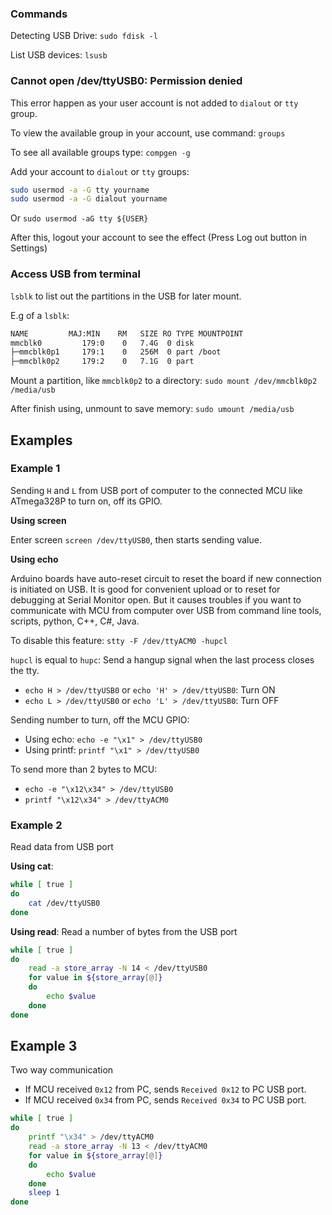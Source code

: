 ### Commands

Detecting USB Drive: ``sudo fdisk -l``

List USB devices: ``lsusb``

### Cannot open /dev/ttyUSB0: Permission denied

This error happen as your user account is not added to ``dialout`` or ``tty`` group.

To view the available group in your account, use command: ``groups``

To see all available groups type: ``compgen -g``

Add your account to ``dialout`` or ``tty`` groups:

```sh
sudo usermod -a -G tty yourname
sudo usermod -a -G dialout yourname
```

Or ``sudo usermod -aG tty ${USER}``

After this, logout your account to see the effect (Press Log out button in Settings)

### Access USB from terminal

``lsblk`` to list out the partitions in the USB for later mount.

E.g of a ``lsblk``:

```sh
NAME         MAJ:MIN    RM   SIZE RO TYPE MOUNTPOINT
mmcblk0         179:0    0   7.4G  0 disk 
├─mmcblk0p1     179:1    0   256M  0 part /boot
├─mmcblk0p2     179:2    0   7.1G  0 part 
```

Mount a partition, like ``mmcblk0p2`` to a directory: ``sudo mount /dev/mmcblk0p2 /media/usb``

After finish using, unmount to save memory: ``sudo umount /media/usb``

## Examples

### Example 1

Sending ``H`` and ``L`` from USB port of computer to the connected MCU like ATmega328P to turn on, off its GPIO.

**Using screen**

Enter screen ``screen /dev/ttyUSB0``, then starts sending value.

**Using echo**

Arduino boards have auto-reset circuit to reset the board if new connection is initiated on USB. It is good for convenient upload or to reset for debugging at Serial Monitor open. But it causes troubles if you want to communicate with MCU from computer over USB from command line tools, scripts, python, C++, C#, Java.

To disable this feature: ``stty -F /dev/ttyACM0 -hupcl``

``hupcl`` is equal to ``hupc``: Send a hangup signal when the last process closes the tty.

* ``echo H > /dev/ttyUSB0`` or ``echo 'H' > /dev/ttyUSB0``: Turn ON
* ``echo L > /dev/ttyUSB0`` or ``echo 'L' > /dev/ttyUSB0``: Turn OFF

Sending number to turn, off the MCU GPIO:

* Using echo: ``echo -e "\x1" > /dev/ttyUSB0``
* Using printf: ``printf "\x1" > /dev/ttyUSB0``

To send more than 2 bytes to MCU: 

* ``echo -e "\x12\x34" > /dev/ttyUSB0``
* ``printf "\x12\x34" > /dev/ttyACM0``

### Example 2

Read data from USB port

**Using cat**: 

```sh
while [ true ]
do
    cat /dev/ttyUSB0
done 
```

**Using read**: Read a number of bytes from the USB port

```sh
while [ true ]
do
    read -a store_array -N 14 < /dev/ttyUSB0
    for value in ${store_array[@]}
    do
        echo $value
    done 
done 
```

## Example 3

Two way communication

* If MCU received ``0x12`` from PC, sends ``Received 0x12`` to PC USB port.
* If MCU received ``0x34`` from PC, sends ``Received 0x34`` to PC USB port.

```sh
while [ true ]
do
    printf "\x34" > /dev/ttyACM0
    read -a store_array -N 13 < /dev/ttyACM0
    for value in ${store_array[@]}
    do
        echo $value
    done 
    sleep 1
done 
```
